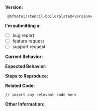 **Version:**
<!-- Please specify the base version if possible -->
```
 @bfmatei/stencil-boilerplate@<version>
```

**I'm submitting a:**
<!-- (check one with "x") -->
- [ ] bug report
- [ ] feature request
- [ ] support request

**Current Behavior:**
<!-- Describe how the bug manifests. -->

**Expected Behavior:**
<!-- Describe what the behavior would be without the bug. -->

**Steps to Reproduce:**
<!-- If you are able to illustrate the bug or feature request with an example, please provide steps to reproduce and if possible a demo -->

**Related Code:**
```tsx
// insert any relevant code here
```

**Other Information:**
<!-- List any other information that is relevant to your issue. Stack traces, related issues, suggestions on how to fix, Stack Overflow links, forum links, etc. -->
